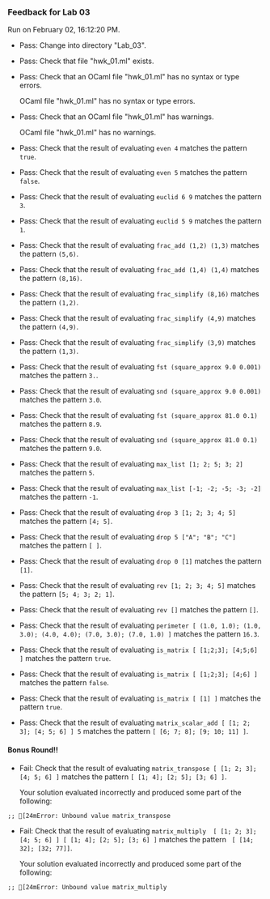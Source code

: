 ### Feedback for Lab 03

Run on February 02, 16:12:20 PM.

+ Pass: Change into directory "Lab_03".

+ Pass: Check that file "hwk_01.ml" exists.

+ Pass: Check that an OCaml file "hwk_01.ml" has no syntax or type errors.

    OCaml file "hwk_01.ml" has no syntax or type errors.



+ Pass: Check that an OCaml file "hwk_01.ml" has warnings.

    OCaml file "hwk_01.ml" has no warnings.



+ Pass: Check that the result of evaluating `even 4` matches the pattern `true`.

   



+ Pass: Check that the result of evaluating `even 5` matches the pattern `false`.

   



+ Pass: Check that the result of evaluating `euclid 6 9` matches the pattern `3`.

   



+ Pass: Check that the result of evaluating `euclid 5 9` matches the pattern `1`.

   



+ Pass: Check that the result of evaluating `frac_add (1,2) (1,3)` matches the pattern `(5,6)`.

   



+ Pass: Check that the result of evaluating `frac_add (1,4) (1,4)` matches the pattern `(8,16)`.

   



+ Pass: Check that the result of evaluating `frac_simplify (8,16)` matches the pattern `(1,2)`.

   



+ Pass: Check that the result of evaluating `frac_simplify (4,9)` matches the pattern `(4,9)`.

   



+ Pass: Check that the result of evaluating `frac_simplify (3,9)` matches the pattern `(1,3)`.

   



+ Pass: Check that the result of evaluating `fst (square_approx 9.0 0.001)` matches the pattern `3.`.

   



+ Pass: Check that the result of evaluating `snd (square_approx 9.0 0.001)` matches the pattern `3.0`.

   



+ Pass: Check that the result of evaluating `fst (square_approx 81.0 0.1)` matches the pattern `8.9`.

   



+ Pass: Check that the result of evaluating `snd (square_approx 81.0 0.1)` matches the pattern `9.0`.

   



+ Pass: Check that the result of evaluating `max_list [1; 2; 5; 3; 2]` matches the pattern `5`.

   



+ Pass: Check that the result of evaluating `max_list [-1; -2; -5; -3; -2]` matches the pattern `-1`.

   



+ Pass: Check that the result of evaluating `drop 3 [1; 2; 3; 4; 5]` matches the pattern `[4; 5]`.

   



+ Pass: Check that the result of evaluating `drop 5 ["A"; "B"; "C"]` matches the pattern `[ ]`.

   



+ Pass: Check that the result of evaluating `drop 0 [1]` matches the pattern `[1]`.

   



+ Pass: Check that the result of evaluating `rev [1; 2; 3; 4; 5]` matches the pattern `[5; 4; 3; 2; 1]`.

   



+ Pass: Check that the result of evaluating `rev []` matches the pattern `[]`.

   



+ Pass: Check that the result of evaluating `perimeter [ (1.0, 1.0); (1.0, 3.0); (4.0, 4.0); (7.0, 3.0); (7.0, 1.0) ]` matches the pattern `16.3`.

   



+ Pass: Check that the result of evaluating `is_matrix [ [1;2;3]; [4;5;6] ]` matches the pattern `true`.

   



+ Pass: Check that the result of evaluating `is_matrix [ [1;2;3]; [4;6] ]` matches the pattern `false`.

   



+ Pass: Check that the result of evaluating `is_matrix [ [1] ]` matches the pattern `true`.

   



+ Pass: Check that the result of evaluating `matrix_scalar_add [ [1; 2; 3]; [4; 5; 6] ] 5` matches the pattern `[ [6; 7; 8]; [9; 10; 11] ]`.

   



#### Bonus Round!!

+ Fail: Check that the result of evaluating `matrix_transpose [ [1; 2; 3]; [4; 5; 6] ]` matches the pattern `[ [1; 4]; [2; 5]; [3; 6] ]`.

   

   Your solution evaluated incorrectly and produced some part of the following:

 ` ;;
[24mError: Unbound value matrix_transpose
`


+ Fail: Check that the result of evaluating `matrix_multiply  [ [1; 2; 3]; [4; 5; 6] ] [ [1; 4]; [2; 5]; [3; 6] ]` matches the pattern ` [ [14; 32]; [32; 77]]`.

   

   Your solution evaluated incorrectly and produced some part of the following:

 ` ;;
[24mError: Unbound value matrix_multiply
`


